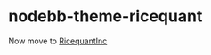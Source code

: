 # nodebb-theme-ricequant

Now move to [RicequantInc](https://github.com/RicequantInc/nodebb-theme-ricequant)

